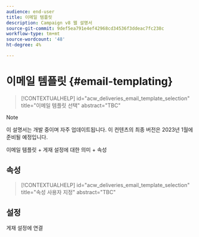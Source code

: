 ```yaml
---
audience: end-user
title: 이메일 템플릿
description: Campaign v8 웹 설명서
source-git-commit: 9def5ea791e4ef42968cd34536f3ddeac7fc238c
workflow-type: tm+mt
source-wordcount: '48'
ht-degree: 4%

---
```


# 이메일 템플릿 {#email-templating}

>[!CONTEXTUALHELP]
>id="acw_deliveries_email_template_selection"
>title="이메일 템플릿 선택"
>abstract="TBC"

>[!NOTE]
>
>이 설명서는 개발 중이며 자주 업데이트됩니다. 이 컨텐츠의 최종 버전은 2023년 1월에 준비될 예정입니다.

이메일 템플릿 + 게재 설정에 대한 의미 + 속성

## 속성

>[!CONTEXTUALHELP]
>id="acw_deliveries_email_template_selection"
>title="속성 사용자 지정"
>abstract="TBC"

## 설정

게재 설정에 연결

